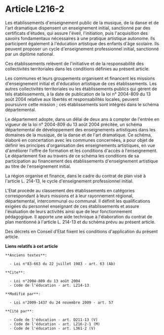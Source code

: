 # Article L216-2

Les établissements d'enseignement public de la musique, de la danse et de l'art dramatique dispensent un enseignement
initial, sanctionné par des certificats d'études, qui assure l'éveil, l'initiation, puis l'acquisition des savoirs
fondamentaux nécessaires à une pratique artistique autonome. Ils participent également à l'éducation artistique des enfants
d'âge scolaire. Ils peuvent proposer un cycle d'enseignement professionnel initial, sanctionné par un diplôme national. 

Ces établissements relèvent de l'initiative et de la responsabilité des collectivités territoriales dans les conditions
définies au présent article. 

Les communes et leurs groupements organisent et financent les missions d'enseignement initial et d'éducation artistique de
ces établissements. Les autres collectivités territoriales ou les établissements publics qui gèrent de tels établissements, à
la date de publication de la loi n° 2004-809 du 13 août 2004 relative aux libertés et responsabilités locales, peuvent
poursuivre cette mission ; ces établissements sont intégrés dans le schéma départemental. 

Le département adopte, dans un délai de deux ans à compter de l'entrée en vigueur de la loi n° 2004-809 du 13 août 2004
précitée, un schéma départemental de développement des enseignements artistiques dans les domaines de la musique, de la danse
et de l'art dramatique. Ce schéma, élaboré en concertation avec les communes concernées, a pour objet de définir les
principes d'organisation des enseignements artistiques, en vue d'améliorer l'offre de formation et les conditions d'accès à
l'enseignement. Le département fixe au travers de ce schéma les conditions de sa participation au financement des
établissements d'enseignement artistique au titre de l'enseignement initial. 

La région organise et finance, dans le cadre du contrat de plan visé à l'article L. 214-13, le cycle d'enseignement
professionnel initial.

L'Etat procède au classement des établissements en catégories correspondant à leurs missions et à leur rayonnement régional,
départemental, intercommunal ou communal. Il définit les qualifications exigées du personnel enseignant de ces établissements
et assure l'évaluation de leurs activités ainsi que de leur fonctionnement pédagogique. Il apporte une aide technique à
l'élaboration du contrat de plan mentionné à l'article L. 214-13 et du schéma prévu au présent article. 

Des décrets en Conseil d'Etat fixent les conditions d'application du présent article.

**Liens relatifs à cet article**

	**Anciens textes**:

	  - Loi n°83-663 du 22 juillet 1983 - art. 63 (Ab)

	**Cite**:

	  - Loi n°2004-809 du 13 août 2004
	  - Code de l'éducation - art. L214-13

	**Modifié par**:

	  - Loi n°2009-1437 du 24 novembre 2009 - art. 57

	**Cité par**:

	  - Code de l'éducation - art. D211-13 (V)
	  - Code de l'éducation - art. L216-2-1 (M)
	  - Code de l'éducation - art. L361-2 (V)
